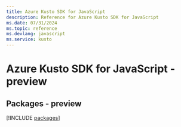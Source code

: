 ```yaml
---
title: Azure Kusto SDK for JavaScript
description: Reference for Azure Kusto SDK for JavaScript
ms.date: 07/31/2024
ms.topic: reference
ms.devlang: javascript
ms.service: kusto
---
```

# Azure Kusto SDK for JavaScript - preview
## Packages - preview
[!INCLUDE [packages](kusto-index.md)]